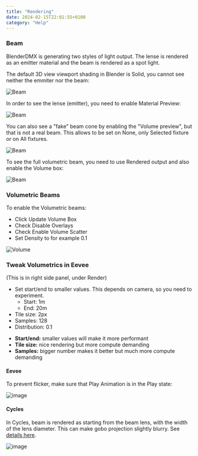 ```yaml
---
title: "Rendering"
date: 2024-02-15T22:01:55+0100
category: "Help"
---
```


### Beam

BlenderDMX is generating two styles of light output. The lense is rendered as an emitter material and the beam is rendered as a spot light.

The default 3D view viewport shading in Blender is Solid, you cannot see neither the emmiter nor the beam:

![Beam](../media/beam001.png)

In order to see the lense (emitter), you need to enable Material Preview:

![Beam](../media/beam002.png)

You can also see a "fake" beam cone by enabling the "Volume preview", but that
is not a real beam. This allows to be set on None, only Selected fixture or on
All fixtures.

![Beam](../media/beam003.png)

To see the full volumetric beam, you need to use Rendered output and also enable the Volume box:

![Beam](../media/beam004.png)

### Volumetric Beams

To enable the Volumetric beams:

* Click Update Volume Box
* Check Disable Overlays
* Check Enable Volume Scatter
* Set Density to for example 0.1

![Volume](../media/volume.png)

### Tweak Volumetrics in Eevee

(This is in right side panel, under Render)

* Set start/end to smaller values. This depends on camera, so you need to experiment. 
    * Start: 1m
    * End: 20m
* Tile size: 2px
* Samples: 128
* Distribution: 0.1

- **Start/end:** smaller values will make it more performant
- **Tile size:** nice rendering but more compute demanding
- **Samples:** bigger number makes it better but much more compute demanding

#### Eevee

To prevent flicker, make sure that Play Animation is in the Play state:

![image](https://github.com/open-stage/blender-dmx/assets/3680926/c507c26d-cc63-4662-a45b-bc96ddf865bf)

#### Cycles

In Cycles, beam is rendered as starting from the beam lens, with the width of the lens diameter. This can make gobo projection slightly blurry. See [details here](../setup/#beam-lens-diameter-in-cycles).

![image](../media/beams.png)
